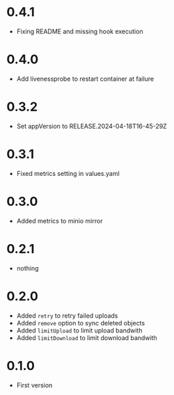 # 0.4.1
- Fixing README and missing hook execution

# 0.4.0
- Add livenessprobe to restart container at failure

# 0.3.2
- Set appVersion to RELEASE.2024-04-18T16-45-29Z

# 0.3.1
- Fixed metrics setting in values.yaml

# 0.3.0
- Added metrics to minio mirror

# 0.2.1
- nothing

# 0.2.0
- Added `retry` to retry failed uploads
- Added `remove` option to sync deleted objects
- Added `limitUpload` to limit upload bandwith
- Added `limitDownload` to limit download bandwith

# 0.1.0
- First version
